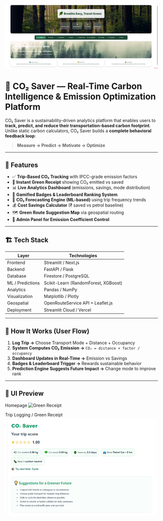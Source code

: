 ![CO₂ Saver Banner](./images/banner.png)

# 🌿 CO₂ Saver — Real-Time Carbon Intelligence & Emission Optimization Platform

CO₂ Saver is a sustainability-driven analytics platform that enables users to **track, predict, and reduce their transportation-based carbon footprint**.  
Unlike static carbon calculators, CO₂ Saver builds a **complete behavioral feedback loop**:

> **Measure → Predict → Motivate → Optimize**

---

## 🚀 Features

- ✅ **Trip-Based CO₂ Tracking** with IPCC-grade emission factors  
- 📄 **Instant Green Receipt** showing CO₂ emitted vs saved  
- 📊 **Live Analytics Dashboard** (emissions, savings, mode distribution)  
- 🏅 **Gamified Badges & Leaderboard Ranking System**  
- 🔮 **CO₂ Forecasting Engine (ML-based)** using trip frequency trends  
- 💰 **Cost Savings Calculator** (₹ saved vs petrol baseline)  
- 🗺️ **Green Route Suggestion Map** via geospatial routing  
- 🔧 **Admin Panel for Emission Coefficient Control**

---

## 🏗️ Tech Stack

| Layer | Technologies |
|--------|-------------|
| Frontend | Streamlit / Next.js |
| Backend | FastAPI / Flask |
| Database | Firestore / PostgreSQL |
| ML / Predictions | Scikit-Learn (RandomForest, XGBoost) |
| Analytics | Pandas / NumPy |
| Visualization | Matplotlib / Plotly |
| Geospatial | OpenRouteService API + Leaflet.js |
| Deployment | Streamlit Cloud / Vercel |

---

## 📌 How It Works (User Flow)

1. **Log Trip →** Choose Transport Mode + Distance + Occupancy  
2. **System Computes CO₂ Emission →** `CO₂ = distance × factor / occupancy`  
3. **Dashboard Updates in Real-Time →** Emission vs Savings  
4. **Badges & Leaderboard Trigger →** Rewards sustainable behavior  
5. **Prediction Engine Suggests Future Impact →** Change mode to improve rank

---

## 📸 UI Preview

Homepage 
![Green Receipt](./images/green_receipt.gif) 

Trip Logging / Green Receipt 
![Homepage](./images/homepage.png) 
